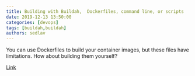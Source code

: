 ```yaml
---
title: Building with Buildah,  Dockerfiles, command line, or scripts 
date: 2019-12-13 13:50:00
categories: [devops]
tags: [buildah,buildah]
authors: sedlav
---
```


You can use Dockerfiles to build your container images, but these files have limitations. How about building them yourself?

[Link](https://www.redhat.com/sysadmin/building-buildah)

